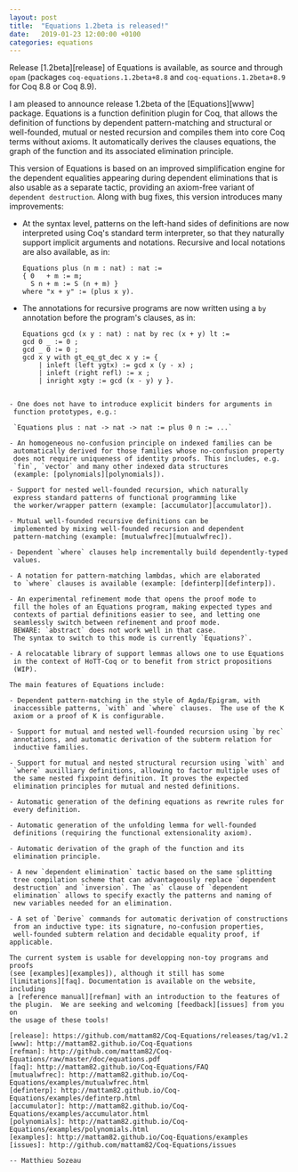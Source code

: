 ```yaml
---
layout: post
title:  "Equations 1.2beta is released!"
date:   2019-01-23 12:00:00 +0100
categories: equations
---
```


Release [1.2beta][release] of Equations is available, as source and
through `opam` (packages `coq-equations.1.2beta+8.8` and
`coq-equations.1.2beta+8.9` for Coq 8.8 or Coq 8.9).

  I am pleased to announce release 1.2beta of the [Equations][www]
package. Equations is a function definition plugin for Coq, that allows
the definition of functions by dependent pattern-matching and structural
or well-founded, mutual or nested recursion and compiles them into core
Coq terms without axioms. It automatically derives the clauses
equations, the graph of the function and its associated elimination
principle.

  This version of Equations is based on an improved simplification engine
for the dependent equalities appearing during dependent eliminations
that is also usable as a separate tactic, providing an axiom-free
variant of `dependent destruction`. Along with bug fixes, this version
introduces many improvements:

  - At the syntax level, patterns on the left-hand sides of definitions
	are now interpreted using Coq's standard term interpreter, so that
	they naturally support implicit arguments and notations. Recursive
	and local notations are also available, as in:

	```
	Equations plus (n m : nat) : nat :=
	{ 0   + m := m;
	  S n + m := S (n + m) }
    where "x + y" := (plus x y).
	```

  - The annotations for recursive programs are now written using a 
	`by` annotation before the program's clauses, as in:
	
	```
	Equations gcd (x y : nat) : nat by rec (x + y) lt :=
	gcd 0 _ := 0 ;
	gcd _ 0 := 0 ;
	gcd x y with gt_eq_gt_dec x y := {
		| inleft (left ygtx) := gcd x (y - x) ;
		| inleft (right refl) := x ;
		| inright xgty := gcd (x - y) y }.
   ```

  - One does not have to introduce explicit binders for arguments in
	function prototypes, e.g.:
	
	`Equations plus : nat -> nat -> nat := plus 0 n := ...`

  - An homogeneous no-confusion principle on indexed families can be 
	automatically derived for those families whose no-confusion property
	does not require uniqueness of identity proofs. This includes, e.g. 
	`fin`, `vector` and many other indexed data structures 
	(example: [polynomials][polynomials]).

  - Support for nested well-founded recursion, which naturally
	express standard patterns of functional programming like
	the worker/wrapper pattern (example: [accumulator][accumulator]).	

  - Mutual well-founded recursive definitions can be
    implemented by mixing well-founded recursion and dependent
    pattern-matching (example: [mutualwfrec][mutualwfrec]).

  - Dependent `where` clauses help incrementally build dependently-typed
	values.
	
  - A notation for pattern-matching lambdas, which are elaborated 
	to `where` clauses is available (example: [definterp][definterp]).

  - An experimental refinement mode that opens the proof mode to
	fill the holes of an Equations program, making expected types and
    contexts of partial definitions easier to see, and letting one
	seamlessly switch between refinement and proof mode.
	BEWARE: `abstract` does not work well in that case. 
	The syntax to switch to this mode is currently `Equations?`.
	
  - A relocatable library of support lemmas allows one to use Equations
    in the context of HoTT-Coq or to benefit from strict propositions
    (WIP).

The main features of Equations include:

  - Dependent pattern-matching in the style of Agda/Epigram, with
    inaccessible patterns, `with` and `where` clauses.  The use of the K
    axiom or a proof of K is configurable.
	
  - Support for mutual and nested well-founded recursion using `by rec`
    annotations, and automatic derivation of the subterm relation for
    inductive families. 
	
  - Support for mutual and nested structural recursion using `with` and
    `where` auxilliary definitions, allowing to factor multiple uses of
    the same nested fixpoint definition. It proves the expected
    elimination principles for mutual and nested definitions.
  
  - Automatic generation of the defining equations as rewrite rules for
    every definition.
  
  - Automatic generation of the unfolding lemma for well-founded
    definitions (requiring the functional extensionality axiom).
  
  - Automatic derivation of the graph of the function and its
    elimination principle.
  
  - A new `dependent elimination` tactic based on the same splitting
    tree compilation scheme that can advantageously replace `dependent
    destruction` and `inversion`. The `as` clause of `dependent
    elimination` allows to specify exactly the patterns and naming of
    new variables needed for an elimination.
  
  - A set of `Derive` commands for automatic derivation of constructions
    from an inductive type: its signature, no-confusion properties,
    well-founded subterm relation and decidable equality proof, if applicable.

The current system is usable for developping non-toy programs and proofs
(see [examples][examples]), although it still has some
[limitations][faq]. Documentation is available on the website, including
a [reference manual][refman] with an introduction to the features of
the plugin.  We are seeking and welcoming [feedback][issues] from you on
the usage of these tools!

[release]: https://github.com/mattam82/Coq-Equations/releases/tag/v1.2
[www]: http://mattam82.github.io/Coq-Equations
[refman]: http://github.com/mattam82/Coq-Equations/raw/master/doc/equations.pdf
[faq]: http://mattam82.github.io/Coq-Equations/FAQ
[mutualwfrec]: http://mattam82.github.io/Coq-Equations/examples/mutualwfrec.html
[definterp]: http://mattam82.github.io/Coq-Equations/examples/definterp.html
[accumulator]: http://mattam82.github.io/Coq-Equations/examples/accumulator.html
[polynomials]: http://mattam82.github.io/Coq-Equations/examples/polynomials.html
[examples]: http://mattam82.github.io/Coq-Equations/examples
[issues]: http://github.com/mattam82/Coq-Equations/issues

-- Matthieu Sozeau
